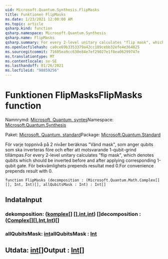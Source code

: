 ```yaml
---
uid: Microsoft.Quantum.Synthesis.FlipMasks
title: Funktionen FlipMasks
ms.date: 1/23/2021 12:00:00 AM
ms.topic: article
qsharp.kind: function
qsharp.namespace: Microsoft.Quantum.Synthesis
qsharp.name: FlipMasks
qsharp.summary: For every 2-level unitary calculates "flip mask", which denotes qubits which should be inverted before and after applying corresponding 1-qubit gate. For convenience prepends result with 0.
ms.openlocfilehash: ca0ce69b3353379a42cc109cebb32efe4e364825
ms.sourcegitcommit: 71605ea9cc630e84e7ef29027e1f0ea06299747e
ms.translationtype: MT
ms.contentlocale: sv-SE
ms.lasthandoff: 01/26/2021
ms.locfileid: "98859256"
---
```

# <a name="flipmasks-function"></a><span data-ttu-id="2654f-102">Funktionen FlipMasks</span><span class="sxs-lookup"><span data-stu-id="2654f-102">FlipMasks function</span></span>

<span data-ttu-id="2654f-103">Namnrymd: [Microsoft. Quantum. syntes](xref:Microsoft.Quantum.Synthesis)</span><span class="sxs-lookup"><span data-stu-id="2654f-103">Namespace: [Microsoft.Quantum.Synthesis](xref:Microsoft.Quantum.Synthesis)</span></span>

<span data-ttu-id="2654f-104">Paket: [Microsoft. Quantum. standard](https://nuget.org/packages/Microsoft.Quantum.Standard)</span><span class="sxs-lookup"><span data-stu-id="2654f-104">Package: [Microsoft.Quantum.Standard](https://nuget.org/packages/Microsoft.Quantum.Standard)</span></span>


<span data-ttu-id="2654f-105">För varje toppnivå på 2 nivåer beräknas "Vänd mask", som anger qubits som ska inverteras före och efter att motsvarande 1-qubit-grind tillämpas.</span><span class="sxs-lookup"><span data-stu-id="2654f-105">For every 2-level unitary calculates "flip mask", which denotes qubits which should be inverted before and after applying corresponding 1-qubit gate.</span></span>
<span data-ttu-id="2654f-106">För bekvämlighets prepends resultat med 0.</span><span class="sxs-lookup"><span data-stu-id="2654f-106">For convenience prepends result with 0.</span></span>

```qsharp
function FlipMasks (decomposition : (Microsoft.Quantum.Math.Complex[][], Int, Int)[], allQubitsMask : Int) : Int[]
```


## <a name="input"></a><span data-ttu-id="2654f-107">Indata</span><span class="sxs-lookup"><span data-stu-id="2654f-107">Input</span></span>

### <a name="decomposition--complexintint"></a><span data-ttu-id="2654f-108">dekomposition: ([komplex](xref:Microsoft.Quantum.Math.Complex)[] [],[int](xref:microsoft.quantum.lang-ref.int),[int](xref:microsoft.quantum.lang-ref.int)) []</span><span class="sxs-lookup"><span data-stu-id="2654f-108">decomposition : ([Complex](xref:Microsoft.Quantum.Math.Complex)[][],[Int](xref:microsoft.quantum.lang-ref.int),[Int](xref:microsoft.quantum.lang-ref.int))[]</span></span>




### <a name="allqubitsmask--int"></a><span data-ttu-id="2654f-109">allQubitsMask: [int](xref:microsoft.quantum.lang-ref.int)</span><span class="sxs-lookup"><span data-stu-id="2654f-109">allQubitsMask : [Int](xref:microsoft.quantum.lang-ref.int)</span></span>





## <a name="output--int"></a><span data-ttu-id="2654f-110">Utdata: [int](xref:microsoft.quantum.lang-ref.int)[]</span><span class="sxs-lookup"><span data-stu-id="2654f-110">Output : [Int](xref:microsoft.quantum.lang-ref.int)[]</span></span>

